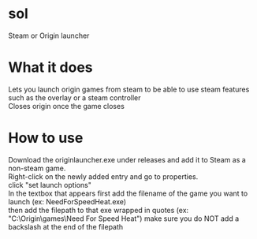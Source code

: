 # sol
 Steam or Origin launcher

# What it does
Lets you launch origin games from steam to be able to use steam features such as the overlay or a steam controller  
Closes origin once the game closes

# How to use
Download the originlauncher.exe under releases and add it to Steam as a non-steam game.  
Right-click on the newly added entry and go to properties.  
click "set launch options"  
In the textbox that appears first add the filename of the game you want to launch (ex: NeedForSpeedHeat.exe)  
then add the filepath to that exe wrapped in quotes (ex: "C:\Origin\games\Need For Speed Heat") make sure you do NOT add a backslash at   the end of the filepath
